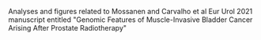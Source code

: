 Analyses and figures related to Mossanen and Carvalho et al Eur Urol 2021 manuscript entitled "Genomic Features of Muscle-Invasive Bladder Cancer Arising After Prostate Radiotherapy"
